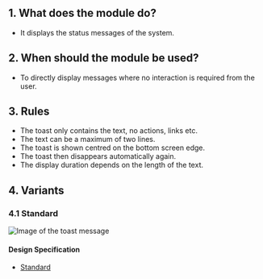 ## 1. What does the module do? 
*   It displays the status messages of the system.

## 2. When should the module be used? 
*   To directly display messages where no interaction is required from the user.

## 3. Rules 
*   The toast only contains the text, no actions, links etc. 
*   The text can be a maximum of two lines. 
*   The toast is shown centred on the bottom screen edge. 
*   The toast then disappears automatically again. 
*   The display duration depends on the length of the text.

## 4. Variants 
### 4.1 Standard
![Image of the toast message](https://raw.githubusercontent.com/sbb-design-systems/design-system-mobile-documentation/doku-update/documentation/toast/images/MM05.png 'class: image')

#### Design Specification
*   [Standard](https://sbb.invisionapp.com/d/main#/console/14051805/322943548/inspect)